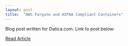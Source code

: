 ```yaml
---
layout: post
title:  "AWS Fargate and HIPAA Compliant Containers"
---
```

Blog post written for Datica.com. Link to post below:

<a href="https://datica.com/blog/aws-fargate-and-hipaa-compliant-containers/" class="markdown-btn">Read Article</a>